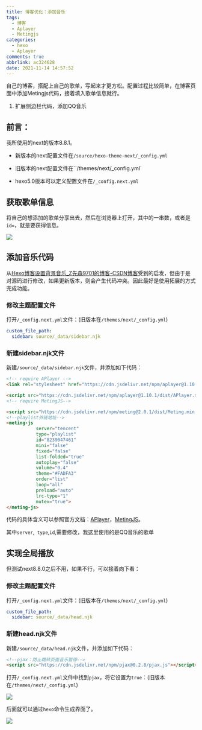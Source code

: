 ```yaml
---
title: 博客优化：添加音乐
tags:
  - 博客
  - Aplayer
  - Metingjs
categories:
  - hexo
  - Aplayer
comments: true
abbrlink: ac324628
date: 2021-11-14 14:57:52
---
```


​	自己的博客，搭配上自己的歌单，写起来才更方松。配置过程比较简单，在博客页面中添加Metingjs代码，接着填入歌单信息就行。

1. 扩展侧边栏代码，添加QQ音乐

<!--more-->

## 前言：

我所使用的next的版本8.8.1。

- 新版本的next配置文件在`/source/hexo-theme-next/_config.yml`

- 旧版本的next配置文件在``/themes/next/_config.yml`

- hexo5.0版本可以定义配置文件在`/_config.next.yml`

## 获取歌单信息

将自己的想添加的歌单分享出去，然后在浏览器上打开，其中的一串数，或者是`id=`，就是要获得信息。

![](config_0.jpg)

## 添加音乐代码

从[Hexo博客设置背景音乐_Z先森9701的博客-CSDN博客](https://blog.csdn.net/qq_39800978/article/details/109407258?utm_medium=distribute.pc_relevant.none-task-blog-2~default~baidujs_baidulandingword~default-1.no_search_link&spm=1001.2101.3001.4242.2)受到的启发，但由于是对源码进行修改，如果更新版本，则会产生代码冲突。因此最好是使用拓展的方式完成功能。

### 修改主题配置文件

打开`/_config.next.yml`文件：(旧版本在`/themes/next/_config.yml`)

```yml
custom_file_path:
  sidebar: source/_data/sidebar.njk
```

### 新建sidebar.njk文件

新建`/source/_data/sidebar.njk`文件，并添加如下代码：

```html
<!-- require APlayer -->
<link rel="stylesheet" href="https://cdn.jsdelivr.net/npm/aplayer@1.10.1/dist/APlayer.min.css">

<script src="https://cdn.jsdelivr.net/npm/aplayer@1.10.1/dist/APlayer.min.js"></script>
<!-- require MetingJS-->

<script src="https://cdn.jsdelivr.net/npm/meting@2.0.1/dist/Meting.min.js"></script> 
<!--playlist外链地址-->   
<meting-js
           server="tencent"
           type="playlist" 
           id="8239047461"
           mini="false"
           fixed="false"
           list-folded="true"
           autoplay="false"
           volume="0.4"
           theme="#FADFA3"
           order="list"
           loop="all"
           preload="auto"
           lrc-type="1"
           mutex="true">
</meting-js>
```

代码的具体含义可以参照官方文档：[APlayer](https://aplayer.js.org/#/home)，[MetingJS](https://github.com/metowolf/MetingJS)。

其中`server`,` type`,`id`,需要修改，我这里使用的是QQ音乐的歌单

## 实现全局播放

但测试next8.8.0之后不用，如果不行，可以接着向下看：

### 修改主题配置文件

打开`/_config.next.yml`文件：(旧版本在`/themes/next/_config.yml`)

```yml
custom_file_path:
  sidebar: source/_data/head.njk
```

### 新建head.njk文件

新建`/source/_data/head.njk`文件，并添加如下代码：

```html
<!--pjax：防止跳转页面音乐暂停-->
<script src="https://cdn.jsdelivr.net/npm/pjax@0.2.8/pjax.js"></script>
```

打开`/_config.next.yml`文件中找到`pjax`，将它设置为`true`：(旧版本在`/themes/next/_config.yml`)

![](config_3.jpg)

后面就可以通过`hexo`命令生成界面了。

![](config_4.jpg)



